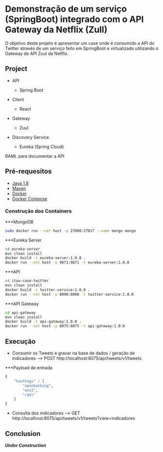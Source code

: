 # Demonstração de um serviço (SpringBoot) integrado com o API Gateway da Netflix (Zull)
O objetivo deste projeto é apresentar um case onde é consumido a API do Twitter através de um serviço feito em SpringBoot e virtualizado utilizando o Gateway de API Zuul da Netflix.

## Project

- API
	- Spring Boot

- Client
	- React

- Gateway
	- Zuul

- Discovery Service
	- Eureka (Spring Cloud)

RAML para documentar a API

## Pré-requesitos
- [Java 1.8](http://www.oracle.com/technetwork/pt/java/javase/downloads/jdk8-downloads-2133151.html)
- [Maven](https://maven.apache.org/)
- [Docker](https://docs.docker.com/engine/installation/)
- [Docker Compose](https://docs.docker.com/compose/install/)

### Construção dos Containers

***MongoDB
```bash
sudo docker run --net host -p 27000:27017 --name mongo mongo
```

***Eureka Server
```bash
cd eureka-server
mvn clean install
docker build -t eureka-server:1.0.0 .
docker run --net host -p 9671:9671 -t eureka-server:1.0.0
```

***API
```bash
cd itau-case-twitter
mvn clean install
docker build -t twitter-service:1.0.0 .
docker run --net host -p 8090:8090 -t twitter-service:1.0.0
```

***API Gateway
```bash
cd api-gateway
mvn clean install
docker build -t api-gateway:1.0.0 .
docker run --net host -p 8075:8075 -t api-gateway:1.0.0
```

## Execução

- Consumir os Tweets e gravar na base de dados / geração de indicadores --> POST http://localhost:8075/api/tweets/v1/tweets

***Payload de entrada
```bash
{
	"hashtags" : [
		"openbanking",
		"wso2",
		"raml"	
	]
}
```

- Consulta dos indicadores --> GET http://localhost:8075/api/tweets/v1/tweets?view=indicadores

## Conclusion
*******Under Construction*******

